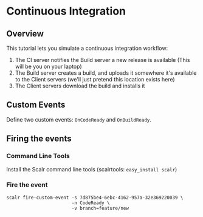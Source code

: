 Continuous Integration
======================

Overview
--------

This tutorial lets you simulate a continuous integration workflow:


  1. The CI server notifies the Build server a new release is available
     (This will be you on your laptop)
  2. The Build server creates a build, and uploads it somewhere it's available
     to the Client servers (we'll just pretend this location exists here)
  3. The Client servers download the build and installs it


Custom Events
-------------

Define two custom events: `OnCodeReady` and `OnBuildReady`.


Firing the events
-----------------

### Command Line Tools ###

Install the Scalr command line tools (scalrtools: `easy_install scalr`)


### Fire the event ###

    scalr fire-custom-event -s 7d875be4-6ebc-4162-957a-32e369220039 \
                            -n CodeReady \
                            -v branch=feature/new

